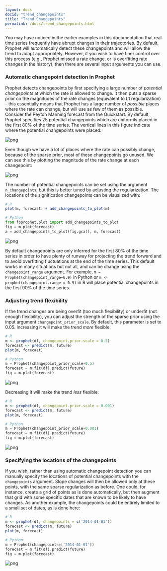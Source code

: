 ```yaml
---
layout: docs
docid: "trend_changepoints"
title: "Trend Changepoints"
permalink: /docs/trend_changepoints.html
---
```

You may have noticed in the earlier examples in this documentation that real time series frequently have abrupt changes in their trajectories. By default, Prophet will automatically detect these changepoints and will allow the trend to adapt appropriately. However, if you wish to have finer control over this process (e.g., Prophet missed a rate change, or is overfitting rate changes in the history), then there are several input arguments you can use.

### Automatic changepoint detection in Prophet
Prophet detects changepoints by first specifying a large number of *potential changepoints* at which the rate is allowed to change. It then puts a sparse prior on the magnitudes of the rate changes (equivalent to L1 regularization) - this essentially means that Prophet has a large number of *possible* places where the rate can change, but will use as few of them as possible. Consider the Peyton Manning forecast from the Quickstart. By default, Prophet specifies 25 potential changepoints which are uniformly placed in the first 80% of the time series. The vertical lines in this figure indicate where the potential changepoints were placed:

 
![png](/prophet/static/trend_changepoints_files/trend_changepoints_4_0.png) 


Even though we have a lot of places where the rate can possibly change, because of the sparse prior, most of these changepoints go unused. We can see this by plotting the magnitude of the rate change at each changepoint:

 
![png](/prophet/static/trend_changepoints_files/trend_changepoints_6_0.png) 


The number of potential changepoints can be set using the argument `n_changepoints`, but this is better tuned by adjusting the regularization. The locations of the signification changepoints can be visualized with:

```R
# R
plot(m, forecast) + add_changepoints_to_plot(m)
```
```python
# Python
from fbprophet.plot import add_changepoints_to_plot
fig = m.plot(forecast)
a = add_changepoints_to_plot(fig.gca(), m, forecast)
```
 
![png](/prophet/static/trend_changepoints_files/trend_changepoints_9_0.png) 


By default changepoints are only inferred for the first 80% of the time series in order to have plenty of runway for projecting the trend forward and to avoid overfitting fluctuations at the end of the time series. This default works in many situations but not all, and can be change using the `changepoint_range` argument. For example, `m = Prophet(changepoint_range=0.9)` in Python or `m <- prophet(changepoint.range = 0.9)` in R will place potential changepoints in the first 90% of the time series.

### Adjusting trend flexibility
If the trend changes are being overfit (too much flexibility) or underfit (not enough flexibility), you can adjust the strength of the sparse prior using the input argument `changepoint_prior_scale`. By default, this parameter is set to 0.05. Increasing it will make the trend *more* flexible:

```R
# R
m <- prophet(df, changepoint.prior.scale = 0.5)
forecast <- predict(m, future)
plot(m, forecast)
```
```python
# Python
m = Prophet(changepoint_prior_scale=0.5)
forecast = m.fit(df).predict(future)
fig = m.plot(forecast)
```
 
![png](/prophet/static/trend_changepoints_files/trend_changepoints_13_0.png) 


Decreasing it will make the trend *less* flexible:

```R
# R
m <- prophet(df, changepoint.prior.scale = 0.001)
forecast <- predict(m, future)
plot(m, forecast)
```
```python
# Python
m = Prophet(changepoint_prior_scale=0.001)
forecast = m.fit(df).predict(future)
fig = m.plot(forecast)
```
 
![png](/prophet/static/trend_changepoints_files/trend_changepoints_16_0.png) 


### Specifying the locations of the changepoints

If you wish, rather than using automatic changepoint detection you can manually specify the locations of potential changepoints with the `changepoints` argument. Slope changes will then be allowed only at these points, with the same sparse regularization as before. One could, for instance, create a grid of points as is done automatically, but then augment that grid with some specific dates that are known to be likely to have changes. As another example, the changepoints could be entirely limited to a small set of dates, as is done here:

```R
# R
m <- prophet(df, changepoints = c('2014-01-01'))
forecast <- predict(m, future)
plot(m, forecast)
```
```python
# Python
m = Prophet(changepoints=['2014-01-01'])
forecast = m.fit(df).predict(future)
fig = m.plot(forecast)
```
 
![png](/prophet/static/trend_changepoints_files/trend_changepoints_20_0.png) 

